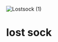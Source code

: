 ![Lostsock (1)](https://user-images.githubusercontent.com/105565315/201007136-d2318e80-fe78-4286-87cd-5b997d18f056.png)

# lost sock


[def]: https://arturspelson.github.io/-resub/
